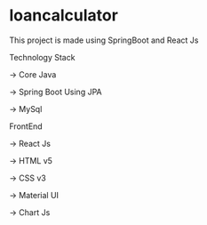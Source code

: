 # loancalculator
This project is made using SpringBoot and React Js

Technology Stack

-> Core Java

-> Spring Boot Using JPA

-> MySql

FrontEnd

-> React Js

-> HTML v5

-> CSS v3

-> Material UI

-> Chart Js
